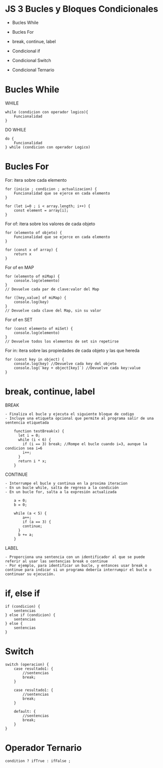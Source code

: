 # JS 3 Bucles y Bloques Condicionales

- Bucles While
- Bucles For

- break, continue, label

- Condicional if
- Condicional Switch
- Condicional Ternario

# Bucles While

WHILE

    while (condicion con operador logico){
        Funcionalidad
    }

DO WHILE

    do {
        Funcionalidad
    } while (condicion con operador Logico)


# Bucles For

For: itera sobre cada elemento

    for (inicio ; condicion ; actualizacion) {
        Funcionalidad que se ejerce en cada elemento
    }

    for (let i=0 ; i < array.length; i++) {
        const element = array[i];
    }

For of: itera sobre los valores de cada objeto

    for (elemento of objeto) {
        Funcionalidad que se ejerce en cada elemento
    }

    for (const x of array) {
        return x
    }

For of en MAP

    for (elemento of miMap) {
        console.log(elemento)
    }
    // Devuelve cada par de clave:valor del Map

    for ([key,value] of miMap) {
        console.log(key)
    }
    // Devuelve cada clave del Map, sin su valor

For of en SET

    for (const elemento of miSet) {
        console.log(elemento)
    }
    // Devuelve todos los elementos de set sin repetirse

For in: itera sobre las propiedades de cada objeto y las que hereda

    for (const key in object) {
        console.log(key) //Devuelve cada key del objeto
        console.log(`key + object[key]`) //Devuelve cada key:value
    }

# break, continue, label

BREAK

    - Finaliza el bucle y ejecuta el siguiente bloque de codigo
    - Incluye una etiqueta opcional que permite al programa salir de una sentencia etiquetada

        function testBreak(x) {
          let i = 0;
          while (i < 6) {
            if (i == 3) break; //Rompe el bucle cuando i=3, aunque la condicion sea i=6
            i++;
          }
          return i * x;
        }

CONTINUE

    - Interrumpe el bucle y continua en la proxima iteracion
    - En un bucle while, salta de regreso a la condición
    - En un bucle for, salta a la expresión actualizada

        a = 0;
        b = 0;

        while (a < 5) {
            a++;
            if (a == 3) {
            continue;
          }
          b += a;
        }

LABEL

    - Proporciona una sentencia con un identificador al que se puede referir al usar las sentencias break o continue
    - Por ejemplo, para identificar un bucle, y entonces usar break o continue para indicar si un programa debería interrumpir el bucle o continuar su ejecución.

# if, else if

    if (condicion) {
        sentencias
    } else if (condicion) {
        sentencias
    } else {
        sentencias
    }

# Switch

    switch (operacion) {
        case resultado1: {
            //sentencias
            break;
        }

        case resultado1: {
            //sentencias
            break;
        }

        default: {
            //sentencias
            break;
        }
    }

# Operador Ternario

    condition ? ifTrue : ifFalse ;